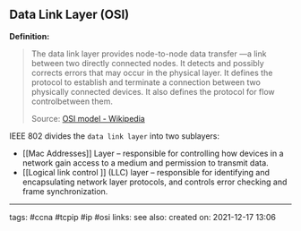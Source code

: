 ## Data Link Layer (OSI)

**Definition:**
>The data link layer provides node-to-node data transfer —a link between two directly connected nodes. It detects and possibly corrects errors that may occur in the physical layer. It defines the protocol to establish and terminate a connection between two physically connected devices. It also defines the protocol for flow controlbetween them.
>
>Source: [OSI model - Wikipedia](https://en.wikipedia.org/wiki/OSI_model)

IEEE 802 divides the `data link layer` into two sublayers:

- [[Mac Addresses]] Layer – responsible for controlling how devices in a network gain access to a medium and permission to transmit data.
- [[Logical link control ]] (LLC) layer – responsible for identifying and encapsulating network layer protocols, and controls error checking and frame synchronization.


---
tags: #ccna #tcpip #ip #osi
links:
see also:
created on: 2021-12-17 13:06




 
